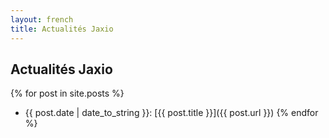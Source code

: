 ```yaml
---
layout: french
title: Actualités Jaxio
---
```

## Actualités Jaxio

{% for post in site.posts %}
* {{ post.date | date_to_string }}: [{{ post.title }}]({{ post.url }})
{% endfor %}

